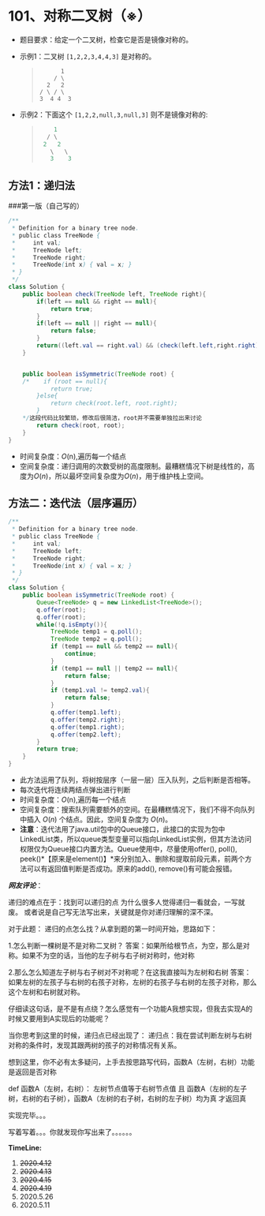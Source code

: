 # 101、对称二叉树（※）

- 题目要求：给定一个二叉树，检查它是否是镜像对称的。

- 示例1：二叉树 `[1,2,2,3,4,4,3]` 是对称的。

  >```
  >       1
  >     / \
  >   2   2
  > / \ / \
  >3  4 4  3
  >```

- 示例2：下面这个 `[1,2,2,null,3,null,3]` 则不是镜像对称的:

  >```java
  >     1
  >   / \
  >  2   2
  >    \   \
  >    3    3
  >```




## 方法1：递归法

###第一版（自己写的）

```java
/**
 * Definition for a binary tree node.
 * public class TreeNode {
 *     int val;
 *     TreeNode left;
 *     TreeNode right;
 *     TreeNode(int x) { val = x; }
 * }
 */
class Solution {
    public boolean check(TreeNode left, TreeNode right){
        if(left == null && right == null){
            return true;
        }
        if(left == null || right == null){
            return false;
        }
        return((left.val == right.val) && (check(left.left,right.right)) && (check(left.right, right.left)));
    }


    public boolean isSymmetric(TreeNode root) {
    /*    if (root == null){
            return true;
        }else{
            return check(root.left, root.right);
        }
    */这段代码比较繁琐，修改后很简洁，root并不需要单独拉出来讨论
        return check(root, root);
    }
}
```

- 时间复杂度：*O*(n),遍历每一个结点
- 空间复杂度：递归调用的次数受树的高度限制。最糟糕情况下树是线性的，高度为*O*(*n*)，所以最坏空间复杂度为*O*(*n*)，用于维护栈上空间。



## 方法二：迭代法（层序遍历）

```java
/**
 * Definition for a binary tree node.
 * public class TreeNode {
 *     int val;
 *     TreeNode left;
 *     TreeNode right;
 *     TreeNode(int x) { val = x; }
 * }
 */
class Solution {
    public boolean isSymmetric(TreeNode root) {
        Queue<TreeNode> q = new LinkedList<TreeNode>();
        q.offer(root);
        q.offer(root);
        while(!q.isEmpty()){
            TreeNode temp1 = q.poll();
            TreeNode temp2 = q.poll();
            if (temp1 == null && temp2 == null){
                continue;
            }
            if (temp1 == null || temp2 == null){
                return false;
            }
            if (temp1.val != temp2.val){
                return false;
            }
            q.offer(temp1.left);
            q.offer(temp2.right);
            q.offer(temp1.right);
            q.offer(temp2.left);
        }
        return true;
    }
}
```

- 此方法运用了队列，将树按层序（一层一层）压入队列，之后判断是否相等。
- 每次迭代将连续两结点弹出进行判断
- 时间复杂度：*O*(n),遍历每一个结点
- 空间复杂度：搜索队列需要额外的空间。在最糟糕情况下，我们不得不向队列中插入 *O*(*n*) 个结点。因此，空间复杂度为 *O*(*n*)。
- **注意**：迭代法用了java.util包中的Queue接口，此接口的实现为包中LinkedList类，所以queue类型变量可以指向LinkedList实例，但其方法访问权限仅为Queue接口内置方法。Queue使用中，尽量使用offer(), poll(), peek()*【原来是element()】*来分别加入、删除和提取前段元素，前两个方法可以有返回值判断是否成功。原来的add(), remove()有可能会报错。



***网友评论***：

递归的难点在于：找到可以递归的点 为什么很多人觉得递归一看就会，一写就废。 或者说是自己写无法写出来，关键就是你对递归理解的深不深。

对于此题： 递归的点怎么找？从拿到题的第一时间开始，思路如下：

1.怎么判断一棵树是不是对称二叉树？ 答案：如果所给根节点，为空，那么是对称。如果不为空的话，当他的左子树与右子树对称时，他对称

2.那么怎么知道左子树与右子树对不对称呢？在这我直接叫为左树和右树 答案：如果左树的左孩子与右树的右孩子对称，左树的右孩子与右树的左孩子对称，那么这个左树和右树就对称。

仔细读这句话，是不是有点绕？怎么感觉有一个功能A我想实现，但我去实现A的时候又要用到A实现后的功能呢？

当你思考到这里的时候，递归点已经出现了： 递归点：我在尝试判断左树与右树对称的条件时，发现其跟两树的孩子的对称情况有关系。

想到这里，你不必有太多疑问，上手去按思路写代码，函数A（左树，右树）功能是返回是否对称

def 函数A（左树，右树）： 左树节点值等于右树节点值 且 函数A（左树的左子树，右树的右子树），函数A（左树的右子树，右树的左子树）均为真 才返回真

实现完毕。。。

写着写着。。。你就发现你写出来了。。。。。。



**TimeLine:**

1. ~~2020.4.12~~
2. ~~2020.4.13~~
3. ~~2020.4.15~~
4. ~~2020.4.19~~
5. 2020.5.26
6. 2020.5.11